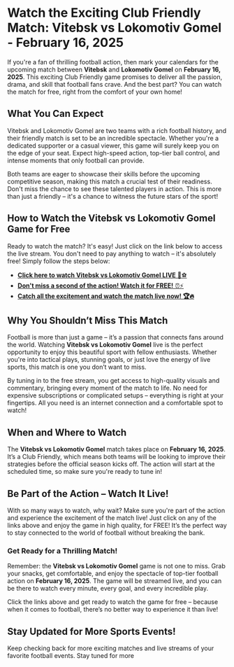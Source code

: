 # Watch the Exciting Club Friendly Match: Vitebsk vs Lokomotiv Gomel - February 16, 2025

If you're a fan of thrilling football action, then mark your calendars for the upcoming match between **Vitebsk** and **Lokomotiv Gomel** on **February 16, 2025**. This exciting Club Friendly game promises to deliver all the passion, drama, and skill that football fans crave. And the best part? You can watch the match for free, right from the comfort of your own home!

## What You Can Expect

Vitebsk and Lokomotiv Gomel are two teams with a rich football history, and their friendly match is set to be an incredible spectacle. Whether you're a dedicated supporter or a casual viewer, this game will surely keep you on the edge of your seat. Expect high-speed action, top-tier ball control, and intense moments that only football can provide.

Both teams are eager to showcase their skills before the upcoming competitive season, making this match a crucial test of their readiness. Don't miss the chance to see these talented players in action. This is more than just a friendly – it's a chance to witness the future stars of the sport!

## How to Watch the Vitebsk vs Lokomotiv Gomel Game for Free

Ready to watch the match? It's easy! Just click on the link below to access the live stream. You don't need to pay anything to watch – it's absolutely free! Simply follow the steps below:

- [**Click here to watch Vitebsk vs Lokomotiv Gomel LIVE** 🎥⚽️](https://tinyurl.com/livestreamfreeo?st=Vitebsk+vs+Lokomotiv+Gomel&si=ghc)
- [**Don't miss a second of the action! Watch it for FREE!** ⏰⚡](https://tinyurl.com/livestreamfreeo?st=Vitebsk+vs+Lokomotiv+Gomel&si=ghc)
- [**Catch all the excitement and watch the match live now! 🏆🔥**](https://tinyurl.com/livestreamfreeo?st=Vitebsk+vs+Lokomotiv+Gomel&si=ghc)

## Why You Shouldn’t Miss This Match

Football is more than just a game – it’s a passion that connects fans around the world. Watching **Vitebsk vs Lokomotiv Gomel** live is the perfect opportunity to enjoy this beautiful sport with fellow enthusiasts. Whether you're into tactical plays, stunning goals, or just love the energy of live sports, this match is one you don’t want to miss.

By tuning in to the free stream, you get access to high-quality visuals and commentary, bringing every moment of the match to life. No need for expensive subscriptions or complicated setups – everything is right at your fingertips. All you need is an internet connection and a comfortable spot to watch!

## When and Where to Watch

The **Vitebsk vs Lokomotiv Gomel** match takes place on **February 16, 2025**. It’s a Club Friendly, which means both teams will be looking to improve their strategies before the official season kicks off. The action will start at the scheduled time, so make sure you're ready to tune in!

## Be Part of the Action – Watch It Live!

With so many ways to watch, why wait? Make sure you're part of the action and experience the excitement of the match live! Just click on any of the links above and enjoy the game in high quality, for FREE! It’s the perfect way to stay connected to the world of football without breaking the bank.

### Get Ready for a Thrilling Match!

Remember: the **Vitebsk vs Lokomotiv Gomel** game is not one to miss. Grab your snacks, get comfortable, and enjoy the spectacle of top-tier football action on **February 16, 2025**. The game will be streamed live, and you can be there to watch every minute, every goal, and every incredible play.

Click the links above and get ready to watch the game for free – because when it comes to football, there’s no better way to experience it than live!

## Stay Updated for More Sports Events!

Keep checking back for more exciting matches and live streams of your favorite football events. Stay tuned for more
